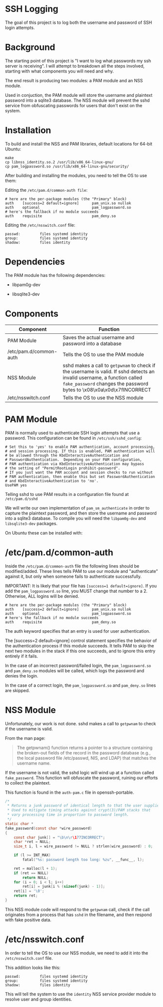 # SSH Logging

The goal of this project is to log both the username and password of SSH login attempts.

# Background

The starting point of this project is "I want to log what passwords my ssh server is receiving". I will attempt to breakdown all the steps involved, starting with what components you will need and why.

The end result is producing two modules: a PAM module and an NSS module.

Used in conjuction, the PAM module will store the username and plaintext password into a sqlite3 database. The NSS module will prevent the sshd service from obfuscating passwords for users that don't exist on the system.

# Installation

To build and install the NSS and PAM libraries, default locations for 64-bit Ubuntu:

```
make
cp libnss_identity.so.2 /usr/lib/x86_64-linux-gnu/
cp pam_logpassword.so /usr/lib/x86_64-linux-gnu/security/
```

After building and installing the modules, you need to tell the OS to use them:

Editing the `/etc/pam.d/common-auth file`:

```
# here are the per-package modules (the "Primary" block)
auth    [success=2 default=ignore]      pam_unix.so nullok
auth    optional                        pam_logpassword.so
# here's the fallback if no module succeeds
auth    requisite                       pam_deny.so
```

Editing the `/etc/nsswitch.conf` file:

```
passwd:         files systemd identity
group:          files systemd identity
shadow:         files identity
```

# Dependencies

The PAM module has the following dependencies:

* libpam0g-dev

* libsqlite3-dev

# Components

| Component              | Function                                                                                                                                                                                          |
| ---------------------- | ------------------------------------------------------------------------------------------------------------------------------------------------------------------------------------------------- |
| PAM Module             | Saves the actual username and password into a database                                                                                                                                            |
| /etc/pam.d/common-auth | Tells the OS to use the PAM module                                                                                                                                                                |
| NSS Module             | sshd makes a call to `getpwnam` to check if the username is valid. If sshd detects an invalid username, a function called `fake_password` changes the password bytes to \x08\x0a\x0d\x7fINCORRECT |
| /etc/nsswitch.conf     | Tells the OS to use the NSS module                                                                                                                                                                |

# PAM Module

PAM is normally used to authenticate SSH login attempts that use a password. This configuration can be found in `/etc/ssh/sshd_config`:

```
# Set this to 'yes' to enable PAM authentication, account processing,
# and session processing. If this is enabled, PAM authentication will
# be allowed through the KbdInteractiveAuthentication and
# PasswordAuthentication.  Depending on your PAM configuration,
# PAM authentication via KbdInteractiveAuthentication may bypass
# the setting of "PermitRootLogin prohibit-password".
# If you just want the PAM account and session checks to run without
# PAM authentication, then enable this but set PasswordAuthentication
# and KbdInteractiveAuthentication to 'no'.
UsePAM yes
```

Telling sshd to use PAM results in a configuration file found at `/etc/pam.d/sshd`

We will write our own implementation of `pam_sm_authenticate` in order to capture the plaintext password, and then store the username and password into a sqlite3 database. To compile you will need the `libpam0g-dev` and `libsqlite3-dev` packages.

On Ubuntu these can be installed with:

# /etc/pam.d/common-auth

Inside the `/etc/pam.d/common-auth` file the following lines should be modified/added. These lines tells PAM to use our module and "authenticate" against it, but only when someone fails to authenticate successfully.

IMPORTANT: It is likely that your file has `[success=1 default=ignore]`. If you add the `pam_logpassword.so` line, you MUST change that number to a 2. Otherwise, ALL logins will be denied.

```
# here are the per-package modules (the "Primary" block)
auth    [success=2 default=ignore]      pam_unix.so nullok
auth    optional                        pam_logpassword.so
# here's the fallback if no module succeeds
auth    requisite                       pam_deny.so
```

The auth keyword specifies that an entry is used for user authentication.

The [success=2 default=ignore] control statement specifies the behavior of the authentication process if this module succeeds. It tells PAM to skip the next two modules in the stack if this one succeeds, and to ignore this entry entirely if it fails.

In the case of an incorrect password/failed login, the `pam_logpassword.so` and `pam_deny.so` modules will be called, which logs the password and denies the login.

In the case of a correct login, the `pam_logpassword.so` and `pam_deny.so` lines are skipped.

# NSS Module

Unfortunately, our work is not done. sshd makes a call to `getpwnam` to check if the username is valid.

From the man page:

> The getpwnam() function returns a pointer to a structure containing the broken-out fields of the record in the password database (e.g., the local password file /etc/passwd, NIS, and LDAP) that matches the username name.

If the username is not valid, the sshd logic will wind up at a function called `fake_password`. This function will obfuscate the password, ruining our efforts to collect the plaintext.

This function is found in the `auth-pam.c` file in openssh-portable.

```c
/*
 * Returns a junk password of identical length to that the user supplied.
 * Used to mitigate timing attacks against crypt(3)/PAM stacks that
 * vary processing time in proportion to password length.
 */
static char *
fake_password(const char *wire_password)
{
    const char junk[] = "\b\n\r\177INCORRECT";
    char *ret = NULL;
    size_t i, l = wire_password != NULL ? strlen(wire_password) : 0;

    if (l >= INT_MAX)
        fatal("%s: password length too long: %zu", __func__, l);

    ret = malloc(l + 1);
    if (ret == NULL)
        return NULL;
    for (i = 0; i < l; i++)
        ret[i] = junk[i % (sizeof(junk) - 1)];
    ret[i] = '\0';
    return ret;
}
```

This NSS module code will respond to the `getpwnam` call, check if the call originates from a process that has `sshd` in the filename, and then respond with fake positive data.

# /etc/nsswitch.conf

In order to tell the OS to use our NSS module, we need to add it into the `/etc/nsswitch.conf` file.

This addition looks like this:

```
passwd:         files systemd identity
group:          files systemd identity
shadow:         files identity
```

This will tell the system to use the `identity` NSS service provider module to resolve user and group identities.
